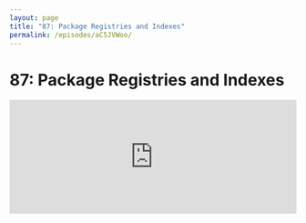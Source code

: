```yaml
---
layout: page
title: "87: Package Registries and Indexes"
permalink: /episodes/aC5JVWoo/
---
```


# 87: Package Registries and Indexes

<iframe frameBorder="0" height="200px" scrolling="no" seamless src="https://player.simplecast.com/b6787f56-3a6d-43cb-884e-820a1028bba1" width="100%" />

<ul><li>Swift Package Index<ul><li><a href="https://iosdevweekly.com/issues/460#comment">Intro</a></li><li><a href="https://swiftpackageindex.com">Website</a></li><li><a href="https://forums.swift.org/t/introducing-the-swift-package-index/37512">Forum</a></li><li><a href="https://github.com/SwiftPackageIndex/SwiftPackageIndex-Server">GitHub</a></li><li><a href="https://github.com/SwiftPackageIndex/PackageList">Package List</a></li><li><a href="https://twitter.com/daveverwer">Dave</a></li><li><a href="https://twitter.com/_sa_s">Sven</a></li><li><a href="https://cocoapods.org">CocoaPods website</a></li></ul></li><li>Swift Package Registry<ul><li><a href="https://forums.swift.org/t/swift-package-registry-service/37219">Swift Package Registry Service Pitch</a><ul><li><a href="https://twitter.com/mattt/status/1278706413921951746">Tweet</a></li></ul></li><li><a href="https://forums.swift.org/t/package-manager-source-archive-dependencies/38626">Package Manager Source Archive Dependencies Pitch</a><ul><li><a href="https://twitter.com/mattt/status/1285966688597315584">Tweet</a></li></ul></li><li><a href="https://twitter.com/mattt">Mattt Thompson</a></li></ul></li></ul><h2>Get in Touch</h2><p>If you're enjoying the show and want to say thank you, the best way to do that is by <a href="https://itunes.apple.com/us/podcast/swift-unwrapped/id1209817203?mt=2">leaving us a review on iTunes</a>! It lets us know what you think of the show and helps us climb the charts so other people can find the show.</p><p>We've also got a channel set up on Spectrum.chat! If you want to talk about today's episode, ask us a question or just follow the conversation, jump in anytime at <a href="https://spectrum.chat/specfm/swift-unwrapped">spectrum.chat/specfm/swift-unwrapped</a></p>
